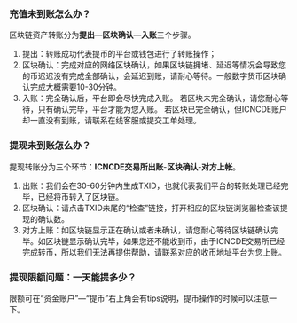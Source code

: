 ### 充值未到账怎么办？

区块链资产转账分为**提出**—**区块确认**—**入账**三个步骤。
1. 提出：转账成功代表提币的平台或钱包进行了转账操作；
2. 区块确认：完成对应的网络区块确认，如果区块链拥堵、延迟等情况会导致您的币迟迟没有完成全部确认，会延迟到账，请耐心等待。一般数字货币区块确认完成大概需要10-30分钟。
3. 入账：完全确认后，平台即会尽快完成入账。
若区块未完全确认，请您耐心等待，只有确认完毕，平台才能为您入账。
若区块已完全确认，但ICNCDE账户却一直没有到账，请联系在线客服或提交工单处理。

### 提现未到账怎么办？

提现转账分为三个环节：**ICNCDE交易所出账**-**区块确认**-**对方上帐**。
1. 出账：我们会在30-60分钟内生成TXID，也就代表我们平台的转账处理已经完毕，已经将币转入了区块链。
2. 区块确认：请点击TXID未尾的“检查”链接，打开相应的区块链浏览器检查该提现的确认数。
3. 对方上账：如区块链显示正在确认或者未确认，请您耐心等待区块链确认完毕。如区块链显示确认完毕，如果您还不能收到币，由于ICNCDE交易所已经完成转币，所以我们无法再提供帮助，请联系对应的收币地址平台为您上账。

### 提现限额问题：一天能提多少？

限额可在“资金账户”—“提币”右上角会有tips说明，提币操作的时候可以注意一下。